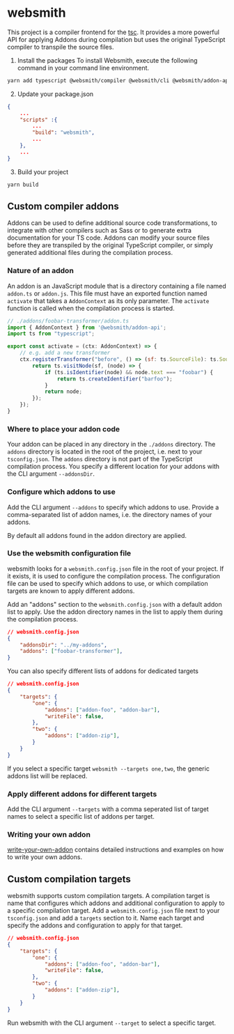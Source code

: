 # websmith

This project is a compiler frontend for the [tsc](https://github.com/microsoft/TypeScript). It provides a more powerful API for applying Addons during compilation but uses the original TypeScript compiler to transpile the source files.

1. Install the packages
To install Websmith, execute the following command in your command line environment.

```bash
yarn add typescript @websmith/compiler @websmith/cli @websmith/addon-api --dev
```

2. Update your package.json

 ```json
 {
     ...
     "scripts" :{
         ...
         "build": "websmith",
         ...
     },
     ...
 }
 ```

3. Build your project

```bash
yarn build
```

## Custom compiler addons

Addons can be used to define additional source code transformations, to integrate with other compilers such as Sass or to generate extra documentation for your TS code. Addons can modify your source files before they are transpiled by the original TypeScript compiler, or simply generated additional files during the compilation process.

### Nature of an addon

An addon is an JavaScript module that is a directory containing a file named `addon.ts` or `addon.js`. This file must have an exported function named `activate` that takes a `AddonContext` as its only parameter. The `activate` function is called when the compilation process is started.

```javascript
// ./addons/foobar-transformer/addon.ts
import { AddonContext } from '@websmith/addon-api';
import ts from "typescript";

export const activate = (ctx: AddonContext) => {
    // e.g. add a new transformer
    ctx.registerTransformer("before", () => (sf: ts.SourceFile): ts.SourceFile => {
        return ts.visitNode(sf, (node) => {
            if (ts.isIdentifier(node) && node.text === "foobar") {
                return ts.createIdentifier("barfoo");
            }
            return node;
        });
    });
}
```

### Where to place your addon code

Your addon can be placed in any directory in the `./addons` directory. The `addons` directory is located in the root of the project, i.e. next to your `tsconfig.json`. The `addons` directory is not part of the TypeScript compilation process. You specify a different location for your addons with the CLI argument `--addonsDir`.

### Configure which addons to use

Add the CLI argument `--addons` to specify which addons to use. Provide a comma-separated list of addon names, i.e. the directory names of your addons.

By default all addons found in the addon directory are applied.

### Use the websmith configuration file

websmith looks for a `websmith.config.json` file in the root of your project. If it exists, it is used to configure the compilation process. The configuration file can be used to specify which addons to use, or which compilation targets are known to apply different addons.

Add an "addons" section to the `websmith.config.json` with a default addon list to apply. Use the addon directory names in the list to apply them during the compilation process.

```json
// websmith.config.json
{ 
    "addonsDir": "../my-addons",
    "addons": ["foobar-transformer"],
}
```

You can also specify different lists of addons for dedicated targets

```json
// websmith.config.json
{
    "targets": {
        "one": {
            "addons": ["addon-foo", "addon-bar"],
            "writeFile": false,
        },
        "two": {
            "addons": ["addon-zip"],
        }
    }
}
```

If you select a specific target `websmith --targets one,two`, the generic addons list will be replaced.

### Apply different addons for different targets

Add the CLI argument `--targets` with a comma seperated list of target names to select a specific list of addons per target.

### Writing your own addon

[write-your-own-addon](write-your-own-addon.md) contains detailed instructions and examples on how to write your own addons.

## Custom compilation targets

websmith supports custom compilation targets. A compilation target is name that configures which addons and additional configuration to apply to a specific compilation target. Add a `websmith.config.json` file next to your `tsconfig.json` and add a `targets` section to it. Name each target and specify the addons and configuration to apply for that target.

```json
// websmith.config.json
{
    "targets": {
        "one": {
            "addons": ["addon-foo", "addon-bar"],
            "writeFile": false,
        },
        "two": {
            "addons": ["addon-zip"],
        }
    }
}
```

Run websmith with the CLI argument `--target` to select a specific target.
